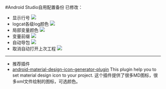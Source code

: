 #Android Studio自用配置备份
已修改：
- 显示行号
  ![](http://7sbojw.com1.z0.glb.clouddn.com/AS_config_show%20line%20number.png)
- logcat各级log颜色
  ![](http://7sbojw.com1.z0.glb.clouddn.com/AS_config_logcat%20color.png)
- 局部变量颜色
  ![](http://7sbojw.com1.z0.glb.clouddn.com/AS_config_color_font%20local_variable.png)
- 变量前缀
  ![](http://7sbojw.com1.z0.glb.clouddn.com/AS_config_code_style%20name_prefix.png)
- 自动导包
  ![](http://7sbojw.com1.z0.glb.clouddn.com/AS_config_auto%20import.png)
- 取消自动打开上次工程
  ![](http://7sbojw.com1.z0.glb.clouddn.com/AS_config_do%20not%20reopen%20last%20project%20on%20startup.png)

---
- 推荐插件
- [android-material-design-icon-generator-plugin](https://github.com/konifar/android-material-design-icon-generator-plugin)
  This plugin help you to set material design icon to your project.
  这个插件提供了很多MD图标，很多xml文件绘制的图标，可选颜色。
